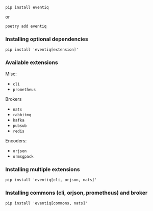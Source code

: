 ```shell
pip install eventiq
```
or

```shell
poetry add eventiq
```

### Installing optional dependencies

```shell
pip install 'eventiq[extension]'
```

### Available extensions

Misc:

- `cli`
- `prometheus`

Brokers

- `nats`
- `rabbitmq`
- `kafka`
- `pubsub`
- `redis`

Encoders:

- `orjson`
- `ormsgpack`


### Installing multiple extensions

```shell
pip install 'eventiq[cli, orjson, nats]'
```

### Installing commons (cli, orjson, prometheus) and broker

```shell
pip install 'eventiq[commons, nats]'
```